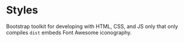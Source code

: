# Styles

Bootstrap toolkit for developing with HTML, CSS, and JS only that only compiles `dist` embeds Font Awesome iconography.
